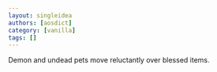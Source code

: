 ```yaml
---
layout: singleidea
authors: [aosdict]
category: [vanilla]
tags: []
---
```

Demon and undead pets move reluctantly over blessed items.
